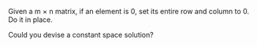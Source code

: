 Given a m × n matrix, if an element is 0, set its entire row and column to 0. Do it in place.

Could you devise a constant space solution?
